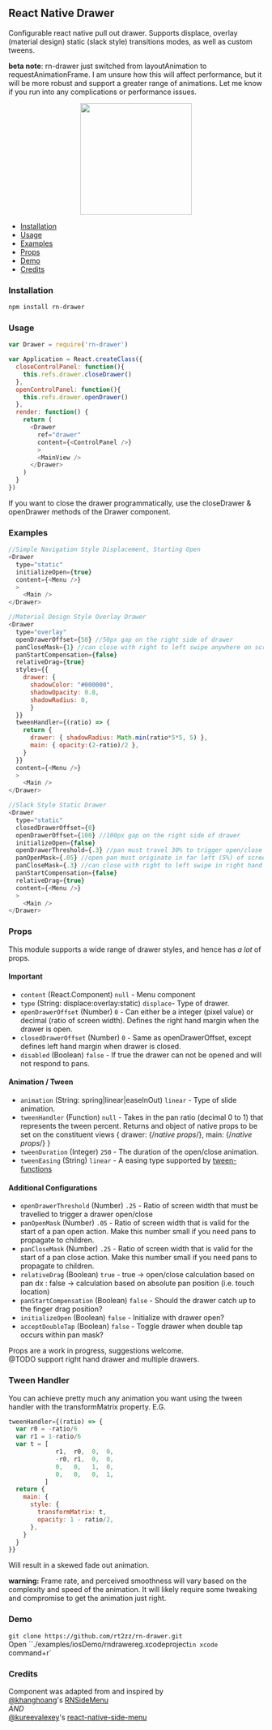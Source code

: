 ## React Native Drawer
Configurable react native pull out drawer. Supports displace, overlay (material design) static (slack style) transitions modes, as well as custom tweens.  

**beta note**: rn-drawer just switched from layoutAnimation to requestAnimationFrame. I am unsure how this will affect performance, but it will be more robust and support a greater range of animations. Let me know if you run into any complications or performance issues.

<p align="center">
  <img width="220px" src="https://raw.githubusercontent.com/rt2zz/rn-drawer/master/examples/rn-drawer.gif" />
</p>

- [Installation](#installation)
- [Usage](#usage)
- [Examples](#examples)
- [Props](#props)
- [Demo](#demo)
- [Credits](#credits)

### Installation
```bash
npm install rn-drawer
```

### Usage
```javascript
var Drawer = require('rn-drawer')

var Application = React.createClass({
  closeControlPanel: function(){
    this.refs.drawer.closeDrawer()
  },
  openControlPanel: function(){
    this.refs.drawer.openDrawer()
  },
  render: function() {
    return (
      <Drawer
        ref="drawer"
        content={<ControlPanel />}
        >
        <MainView />
      </Drawer>
    )
  }
})
```

If you want to close the drawer programmatically, use the closeDrawer & openDrawer methods of the Drawer component.

### Examples
```js
//Simple Navigation Style Displacement, Starting Open
<Drawer
  type="static"
  initializeOpen={true}
  content={<Menu />}
  >
    <Main />
</Drawer>

//Material Design Style Overlay Drawer
<Drawer
  type="overlay"
  openDrawerOffset={50} //50px gap on the right side of drawer
  panCloseMask={1} //can close with right to left swipe anywhere on screen
  panStartCompensation={false}
  relativeDrag={true}
  styles={{
    drawer: {
      shadowColor: "#000000",
      shadowOpacity: 0.8,
      shadowRadius: 0,
      }
  }}
  tweenHandler={(ratio) => {
    return {
      drawer: { shadowRadius: Math.min(ratio*5*5, 5) },
      main: { opacity:(2-ratio)/2 },
    }
  }}
  content={<Menu />}
  >
    <Main />
</Drawer>

//Slack Style Static Drawer
<Drawer
  type="static"
  closedDrawerOffset={0}
  openDrawerOffset={100} //100px gap on the right side of drawer
  initializeOpen={false}
  openDrawerThreshold={.3} //pan must travel 30% to trigger open/close action on release
  panOpenMask={.05} //open pan must originate in far left (5%) of screen
  panCloseMask={.3} //can close with right to left swipe in right hand third of screen
  panStartCompensation={false}
  relativeDrag={true}
  content={<Menu />}
  >
    <Main />
</Drawer>
```

### Props
This module supports a wide range of drawer styles, and hence has *a lot* of props.
#### Important
- `content` (React.Component) `null` - Menu component
- `type` (String: displace:overlay:static) `displace`- Type of drawer.
- `openDrawerOffset` (Number) `0` - Can either be a integer (pixel value) or decimal (ratio of screen width). Defines the right hand margin when the drawer is open.
- `closedDrawerOffset` (Number) `0` - Same as openDrawerOffset, except defines left hand margin when drawer is closed.
- `disabled` (Boolean) `false` - If true the drawer can not be opened and will not respond to pans.

#### Animation / Tween
- `animation` (String: spring|linear|easeInOut) `linear` - Type of slide animation.
- `tweenHandler` (Function) `null` - Takes in the pan ratio (decimal 0 to 1) that represents the tween percent. Returns and object of native props to be set on the constituent views { drawer: {/*native props*/}, main: {/*native props*/} }
- `tweenDuration` (Integer) `250` - The duration of the open/close animation.
- `tweenEasing` (String) `linear` - A easing type supported by [tween-functions](https://www.npmjs.com/package/tween-functions)


#### Additional Configurations
- `openDrawerThreshold` (Number) `.25` - Ratio of screen width that must be travelled to trigger a drawer open/close
- `panOpenMask` (Number) `.05` - Ratio of screen width that is valid for the start of a pan open action. Make this number small if you need pans to propagate to children.
- `panCloseMask` (Number) `.25` - Ratio of screen width that is valid for the start of a pan close action. Make this number small if you need pans to propagate to children.
- `relativeDrag` (Boolean) `true` - true -> open/close calculation based on pan dx : false -> calculation based on absolute pan position (i.e. touch location)
- `panStartCompensation` (Boolean) `false` - Should the drawer catch up to the finger drag position?
- `initializeOpen` (Boolean) `false` - Initialize with drawer open?
- `acceptDoubleTap` (Boolean) `false` - Toggle drawer when double tap occurs within pan mask?

Props are a work in progress, suggestions welcome.  
@TODO support right hand drawer and multiple drawers.

### Tween Handler
You can achieve pretty much any animation you want using the tween handler with the transformMatrix property. E.G.
```js
tweenHandler={(ratio) => {
  var r0 = -ratio/6
  var r1 = 1-ratio/6
  var t = [
             r1,  r0,  0,  0,
             -r0, r1,  0,  0,
             0,   0,   1,  0,
             0,   0,   0,  1,
          ]
  return {
    main: {
      style: {
        transformMatrix: t,
        opacity: 1 - ratio/2,
      },
    }
  }
}}
```
Will result in a skewed fade out animation.

**warning:** Frame rate, and perceived smoothness will vary based on the complexity and speed of the animation. It will likely require some tweaking and compromise to get the animation just right.

### Demo
`git clone https://github.com/rt2zz/rn-drawer.git`  
Open ``./examples/iosDemo/rndrawereg.xcodeproject` in xcode  
`command+r`

### Credits
Component was adapted from and inspired by  
[@khanghoang](https://github.com/khanghoang)'s [RNSideMenu](https://github.com/khanghoang/RNSideMenu)  
*AND*  
[@kureevalexey](https://twitter.com/kureevalexey)'s [react-native-side-menu](https://github.com/Kureev/react-native-side-menu)
